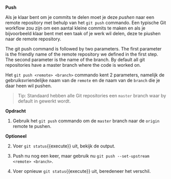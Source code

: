 **Push**

Als je klaar bent om je commits te delen moet je deze *pushen* naar een remote repository met behulp van het `git push` commando. Een typische Git workflow zou zijn om een aantal kleine commits te maken en als je bijvoorbeeld klaar bent met een taak of je werk wil delen, deze te piushen naar de remote repository.

The git push command is followed by two parameters. The first parameter is the friendly name of the remote repository we defined in the first step. The second parameter is the name of the branch. By default all git repositories have a master branch where the code is worked on.

Het `git push <remote> <branch>` commando kent 2 parameters, namelijk de gebruiksvriendelijke naam van de `remote` en de naam van de `branch` die je daar heen wil pushen. 

> Tip: Standaard hebben alle Git repositories een `master` branch waar by default in gewerkt wordt.

**Opdracht**

1) Gebruik het `git push` commando om de `master` branch naar de `origin` remote te pushen.


**Optioneel**

2) Voer ```git status```{{execute}} uit, bekijk de output.

3) Push nu nog een keer, maar gebruik nu `git push --set-upstream <remote> <branch>`.

4) Voer opnieuw ```git status```{{execute}} uit, beredeneer het verschil.

